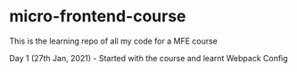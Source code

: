 # micro-frontend-course
This is the learning repo of all my code for a MFE course

Day 1 (27th Jan, 2021) - Started with the course and learnt Webpack Config
